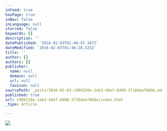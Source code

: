 ```yaml
---
inFeed: true
hasPage: true
inNav: false
inLanguage: null
starred: false
keywords: []
description: ''
datePublished: '2016-02-03T01:46:47.107Z'
dateModified: '2016-02-03T01:46:28.525Z'
title: ''
author: []
authors: []
publisher:
  name: null
  domain: null
  url: null
  favicon: null
sourcePath: _posts/2016-02-03-c909228e-2eb3-48ef-8408-3716daef868e.md
published: true
url: c909228e-2eb3-48ef-8408-3716daef868e/index.html
_type: Article

---
```

![](https://the-grid-user-content.s3-us-west-2.amazonaws.com/9c1e0138-480d-4ed9-8989-7513711750b9.jpg)
